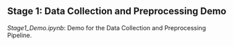 ## **Stage 1**: Data Collection and Preprocessing Demo

*Stage1_Demo.ipynb*: 
Demo for the Data Collection and Preprocessing Pipeline. 

